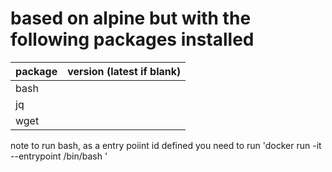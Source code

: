 # based on alpine but with the following packages installed

package | version (latest if blank) 
------- | -------------------------
bash |  
jq| |  
wget | 

note to run bash, as a entry poiint id defined you need to run 'docker run -it --entrypoint /bin/bash <image>'
